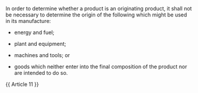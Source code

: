 
In order to determine whether a product is an originating product, it shall not be necessary to determine the origin of the following which might be used in its manufacture:

- energy and fuel;

- plant and equipment;

- machines and tools; or

- goods which neither enter into the final composition of the product nor are intended to do so.

{{ Article 11 }}

